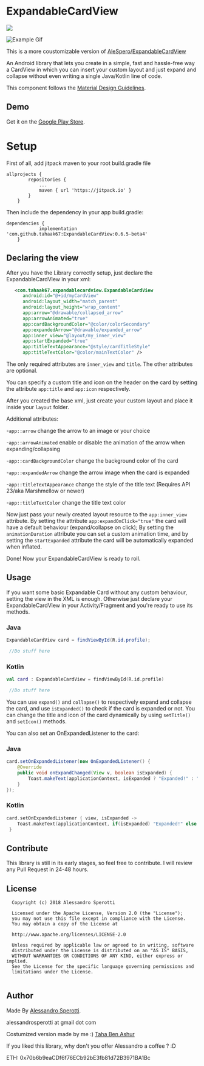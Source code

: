 # ExpandableCardView

[![](https://jitpack.io/v/tahaak67/ExpandableCardView.svg)](https://jitpack.io/#tahaak67/ExpandableCardView)



![Example Gif](demo.gif)

This is a more coustomizable version of [AleSpero/ExpandableCardView](https://github.com/AleSpero/ExpandableCardView)

An Android library that lets you create in a simple, fast and hassle-free way a CardView in which you can insert your custom layout and just expand and collapse without even writing a single Java/Kotlin line of code.

This component follows the [Material Design Guidelines](https://material.io/guidelines/).

## Demo

Get it on the [Google Play Store](https://play.google.com/store/apps/details?id=com.alessandrosperotti.expandablecardviewexample).

# Setup

First of all, add jitpack maven to your root build.gradle file
```
allprojects {
		repositories {
			...
			maven { url 'https://jitpack.io' }
		}
	}
```
Then include the dependency in your app build.gradle:

```
dependencies {
	        implementation 'com.github.tahaak67:ExpandableCardView:0.6.5-beta4'
	}
```

## Declaring the view

After you have the Library correctly setup, just declare the ExpandableCardView in your xml:

```xml
   <com.tahaak67.expandablecardview.ExpandableCardView
      android:id="@+id/myCardView"
      android:layout_width="match_parent"
      android:layout_height="wrap_content"
      app:arrow="@drawable/collapsed_arrow"
      app:arrowAnimated="true"
      app:cardBackgroundColor="@color/colorSecondary"
      app:expandedArrow="@drawable/expanded_arrow"
      app:inner_view="@layout/my_inner_view"
      app:startExpanded="true"
      app:titleTextAppearance="@style/cardTitleStyle"
      app:titleTextColor="@color/mainTextColor" />
```
The only required attributes are `inner_view` and `title`. The other attributes are optional.

You can specify a custom title and icon on the header on the card by setting the attribute ```app:title``` and  ```app:icon``` respectively.

After you created the base xml, just create your custom layout and place it inside your ```layout``` folder.

Additional attributes:

-```app::arrow``` change the arrow to an image or your choice

-```app::arrowAnimated``` enable or disable the animation of the arrow when expanding/collapsing

-```app::cardBackgroundColor``` change the background color of the card

-```app::expandedArrow``` change the arrow image when the card is expanded

-```app::titleTextAppearance``` change the style of the title text (Requires API 23/aka Marshmellow or newer)

-```app::titleTextColor``` change the title text color



Now just pass your newly created layout resource to the ```app:inner_view``` attribute. By setting the attribute ```app:expandOnClick="true"``` the card will have a default behaviour (expand/collapse on click); By setting the `animationDuration` attribute you can set a custom animation time, and by setting the `startExpanded` attribute the card will be automatically expanded when inflated.

Done! Now your ExpandableCardView is ready to roll.

## Usage

If you want some basic Expandable Card without any custom behaviour, setting the view in the XML is enough. Otherwise just declare your ExpandableCardView in your Activity/Fragment and you're ready to use its methods.

### Java
```java
ExpandableCardView card = findViewById(R.id.profile);

 //Do stuff here
```
### Kotlin

```kotlin
val card : ExpandableCardView = findViewById(R.id.profile)

 //Do stuff here
```

You can use ```expand()``` and ```collapse()``` to respectively expand and collapse the card, and use ```isExpanded()``` to check if the card is expanded or not.
You can change the title and icon of the card dynamically by using ```setTitle()``` and ```setIcon()``` methods.

You can also set an OnExpandedListener to the card:

### Java
```java
card.setOnExpandedListener(new OnExpandedListener() {
    @Override
    public void onExpandChanged(View v, boolean isExpanded) {
        Toast.makeText(applicationContext, isExpanded ? "Expanded!" : "Collapsed!", Toast.LENGTH_SHORT).show();
    }
});
```
### Kotlin

```kotlin
card.setOnExpandedListener { view, isExpanded ->
    Toast.makeText(applicationContext, if(isExpanded) "Expanded!" else "Collapsed!", Toast.LENGTH_SHORT).show()
 }
```
## Contribute

This library is still in its early stages, so feel free to contribute. I will review any Pull Request in 24-48 hours.

## License

```
  Copyright (c) 2018 Alessandro Sperotti
 
  Licensed under the Apache License, Version 2.0 (the "License");
  you may not use this file except in compliance with the License.
  You may obtain a copy of the License at
 
  http://www.apache.org/licenses/LICENSE-2.0
 
  Unless required by applicable law or agreed to in writing, software
  distributed under the License is distributed on an "AS IS" BASIS,
  WITHOUT WARRANTIES OR CONDITIONS OF ANY KIND, either express or implied.
  See the License for the specific language governing permissions and
  limitations under the License.
 
```

## Author
Made By [Alessandro Sperotti](www.alessandrosperotti.com). 

alessandrosperotti at gmail dot com

Costumized version made by me :) [Taha Ben Ashur](https://699taha.blogspot.com/)



If you liked this library, why don't you offer Alessandro a coffee ? :D

ETH: 0x70b6b9eaCDf6f76ECb92bE3fb81d72B3971BA1Bc

